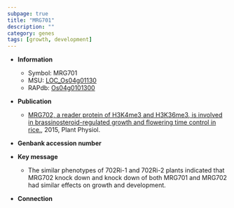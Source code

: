 ```yaml
---
subpage: true
title: "MRG701"
description: ""
category: genes
tags: [growth, development]
---
```


* **Information**  
    + Symbol: MRG701  
    + MSU: [LOC_Os04g01130](http://rice.plantbiology.msu.edu/cgi-bin/ORF_infopage.cgi?orf=LOC_Os04g01130)  
    + RAPdb: [Os04g0101300](http://rapdb.dna.affrc.go.jp/viewer/gbrowse_details/irgsp1?name=Os04g0101300)  

* **Publication**  
    + [MRG702, a reader protein of H3K4me3 and H3K36me3, is involved in brassinosteroid-regulated growth and flowering time control in rice.](http://www.ncbi.nlm.nih.gov/pubmed?term=MRG702,+a+reader+protein+of+H3K4me3+and+H3K36me3,+is+involved+in+brassinosteroid-regulated+growth+and+flowering+time+control+in+rice.%5BTitle%5D), 2015, Plant Physiol.

* **Genbank accession number**  

* **Key message**  
    + The similar phenotypes of 702Ri-1 and 702Ri-2 plants indicated that MRG702 knock down and knock down of both MRG701 and MRG702 had similar effects on growth and development.

* **Connection**  



